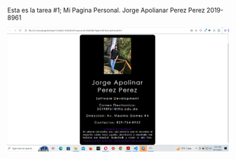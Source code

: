 Esta es la tarea #1; Mi Pagina Personal.
Jorge Apolianar Perez Perez
2019-8961

![Mi Captura de Pantalla](Mitarea.png)